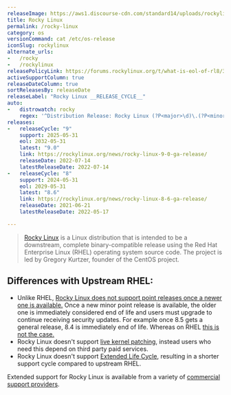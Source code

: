 ```yaml
---
releaseImage: https://aws1.discourse-cdn.com/standard14/uploads/rockylinux/original/2X/a/aa4ff9ead76ab2a0e52518e778a69cc666add4e9.png
title: Rocky Linux
permalink: /rocky-linux
category: os
versionCommand: cat /etc/os-release
iconSlug: rockylinux
alternate_urls:
-   /rocky
-   /rockylinux
releasePolicyLink: https://forums.rockylinux.org/t/what-is-eol-of-rl8/3316/2
activeSupportColumn: true
releaseDateColumn: true
sortReleasesBy: releaseDate
releaseLabel: "Rocky Linux __RELEASE_CYCLE__"
auto:
-   distrowatch: rocky
    regex: '^Distribution Release: Rocky Linux (?P<major>\d)\.(?P<minor>\d)$'
releases:
-   releaseCycle: "9"
    support: 2025-05-31
    eol: 2032-05-31
    latest: "9.0"
    link: https://rockylinux.org/news/rocky-linux-9-0-ga-release/
    releaseDate: 2022-07-14
    latestReleaseDate: 2022-07-14
-   releaseCycle: "8"
    support: 2024-05-31
    eol: 2029-05-31
    latest: "8.6"
    link: https://rockylinux.org/news/rocky-linux-8-6-ga-release/
    releaseDate: 2021-06-21
    latestReleaseDate: 2022-05-17

---
```


> [Rocky Linux](https://rockylinux.org/) is a Linux distribution that is intended to be a downstream, complete binary-compatible release using the Red Hat Enterprise Linux (RHEL) operating system source code. The project is led by Gregory Kurtzer, founder of the CentOS project.

## Differences with Upstream RHEL:

 - Unlike RHEL, [Rocky Linux does not support point releases once a newer one is available.](https://forums.rockylinux.org/t/what-is-eol-of-rl8/3316/10) Once a new minor point release is available, the older one is immediately considered end of life and users must upgrade to continue receiving security updates. For example once 8.5 gets a general release, 8.4 is immediately end of life. Whereas on RHEL [this is not the case.](https://access.redhat.com/articles/rhel-eus)
 - Rocky Linux doesn't support [live kernel patching](https://access.redhat.com/solutions/2206511), instead users who need this depend on third party paid services.
 - Rocky Linux doesn't support [Extended Life Cycle](https://www.redhat.com/en/resources/els-datasheet), resulting in a shorter support cycle compared to upstream RHEL.

Extended support for Rocky Linux is available from a variety of [commercial support providers](https://rockylinux.org/support/).
